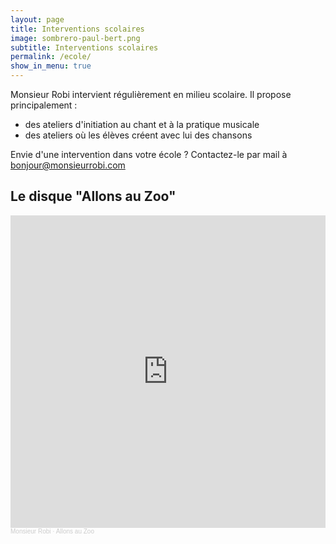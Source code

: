 ```yaml
---
layout: page
title: Interventions scolaires
image: sombrero-paul-bert.png
subtitle: Interventions scolaires
permalink: /ecole/
show_in_menu: true
---
```


Monsieur Robi intervient régulièrement en milieu scolaire. Il propose principalement :
- des ateliers d'initiation au chant et à la pratique musicale
- des ateliers où les élèves créent avec lui des chansons

Envie d'une intervention dans votre école ? Contactez-le par mail à [bonjour@monsieurrobi.com](mailto:monsieurrobi.com)

## Le disque "Allons au Zoo"

<iframe width="100%" height="500" scrolling="no" frameborder="no" allow="autoplay" src="https://w.soundcloud.com/player/?url=https%3A//api.soundcloud.com/playlists/6786366&color=%23ff5500&auto_play=false&hide_related=false&show_comments=true&show_user=true&show_reposts=false&show_teaser=true&visual=true"></iframe><div style="font-size: 10px; color: #cccccc;line-break: anywhere;word-break: normal;overflow: hidden;white-space: nowrap;text-overflow: ellipsis; font-family: Interstate,Lucida Grande,Lucida Sans Unicode,Lucida Sans,Garuda,Verdana,Tahoma,sans-serif;font-weight: 100;"><a href="https://soundcloud.com/robiandco" title="Monsieur Robi" target="_blank" style="color: #cccccc; text-decoration: none;">Monsieur Robi</a> · <a href="https://soundcloud.com/robiandco/sets/allons-au-zoo" title="Allons au Zoo" target="_blank" style="color: #cccccc; text-decoration: none;">Allons au Zoo</a></div>
